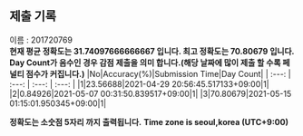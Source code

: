 


  
## 제출 기록  
이름 : 201720769  
**현재 평균 정확도는 31.74097666666667 입니다. 최고 정확도는 70.80679 입니다.**  
**Day Count가 음수인 경우 감점 제출을 의미 합니다.(해당 날짜에 많이 제출 할 수록 페널티 점수가 커집니다.)**
|No|Accuracy(%)|Submission Time|Day Count|
| :---: | :---: | :---: | :---: |
|1|23.56688|2021-04-29 20:56:45.517133+09:00|1|
|2|0.84926|2021-05-07 00:31:50.839517+09:00|1|
|3|70.80679|2021-05-15 01:15:01.950345+09:00|1|


**정확도는 소숫점 5자리 까지 출력됩니다.**
**Time zone is seoul,korea (UTC+9:00)**
